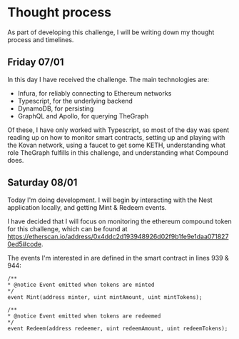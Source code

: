 # Thought process

As part of developing this challenge, I will be writing down my thought process and timelines.

## Friday 07/01

In this day I have received the challenge. The main technologies are:

* Infura, for reliably connecting to Ethereum networks
* Typescript, for the underlying backend
* DynamoDB, for persisting
* GraphQL and Apollo, for querying TheGraph

Of these, I have only worked with Typescript, so most of the day was spent reading up on how to monitor smart contracts, setting up and playing with the Kovan network, using a faucet to get some KETH, understanding what role TheGraph fulfills in this challenge, and understanding what Compound does.

## Saturday 08/01

Today I'm doing development. I will begin by interacting with the Nest application locally, and getting Mint & Redeem events. 

I have decided that I will focus on monitoring the ethereum compound token for this challenge, which can be found at https://etherscan.io/address/0x4ddc2d193948926d02f9b1fe9e1daa0718270ed5#code.

The events I'm interested in are defined in the smart contract in lines 939 & 944:

```
/**
* @notice Event emitted when tokens are minted
*/
event Mint(address minter, uint mintAmount, uint mintTokens);

/**
* @notice Event emitted when tokens are redeemed
*/
event Redeem(address redeemer, uint redeemAmount, uint redeemTokens);
```
